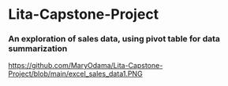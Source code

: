 # Lita-Capstone-Project

### An exploration of sales data, using pivot table for data summarization
https://github.com/MaryOdama/Lita-Capstone-Project/blob/main/excel_sales_data1.PNG
